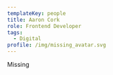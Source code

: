 ```yaml
---
templateKey: people
title: Aaron Cork
role: Frontend Developer
tags:
  - Digital
profile: /img/missing_avatar.svg
---
```


Missing
